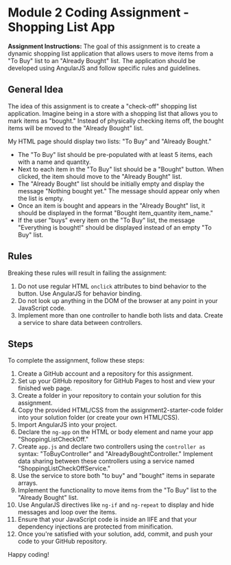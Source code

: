 # Module 2 Coding Assignment - Shopping List App

**Assignment Instructions:** The goal of this assignment is to create a dynamic shopping list application that allows users to move items from a "To Buy" list to an "Already Bought" list. The application should be developed using AngularJS and follow specific rules and guidelines.

## General Idea

The idea of this assignment is to create a "check-off" shopping list application. Imagine being in a store with a shopping list that allows you to mark items as "bought." Instead of physically checking items off, the bought items will be moved to the "Already Bought" list.

My HTML page should display two lists: "To Buy" and "Already Bought."

- The "To Buy" list should be pre-populated with at least 5 items, each with a name and quantity.
- Next to each item in the "To Buy" list should be a "Bought" button. When clicked, the item should move to the "Already Bought" list.
- The "Already Bought" list should be initially empty and display the message "Nothing bought yet." The message should appear only when the list is empty.
- Once an item is bought and appears in the "Already Bought" list, it should be displayed in the format "Bought item_quantity item_name."
- If the user "buys" every item on the "To Buy" list, the message "Everything is bought!" should be displayed instead of an empty "To Buy" list.

## Rules

Breaking these rules will result in failing the assignment:

1. Do not use regular HTML `onclick` attributes to bind behavior to the button. Use AngularJS for behavior binding.
2. Do not look up anything in the DOM of the browser at any point in your JavaScript code.
3. Implement more than one controller to handle both lists and data. Create a service to share data between controllers.

## Steps

To complete the assignment, follow these steps:

1. Create a GitHub account and a repository for this assignment.
2. Set up your GitHub repository for GitHub Pages to host and view your finished web page.
3. Create a folder in your repository to contain your solution for this assignment.
4. Copy the provided HTML/CSS from the assignment2-starter-code folder into your solution folder (or create your own HTML/CSS).
5. Import AngularJS into your project.
6. Declare the `ng-app` on the HTML or body element and name your app "ShoppingListCheckOff."
7. Create `app.js` and declare two controllers using the `controller as` syntax: "ToBuyController" and "AlreadyBoughtController." Implement data sharing between these controllers using a service named "ShoppingListCheckOffService."
8. Use the service to store both "to buy" and "bought" items in separate arrays.
9. Implement the functionality to move items from the "To Buy" list to the "Already Bought" list.
10. Use AngularJS directives like `ng-if` and `ng-repeat` to display and hide messages and loop over the items.
11. Ensure that your JavaScript code is inside an IIFE and that your dependency injections are protected from minification.
12. Once you're satisfied with your solution, add, commit, and push your code to your GitHub repository.


Happy coding!
